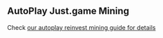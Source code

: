 ## AutoPlay Just.game Mining 

Check [our autoplay reinvest mining guide for details](https://justgame.hostedwiki.co/pages/Guide%20to%20Mining%20Reinvests)
